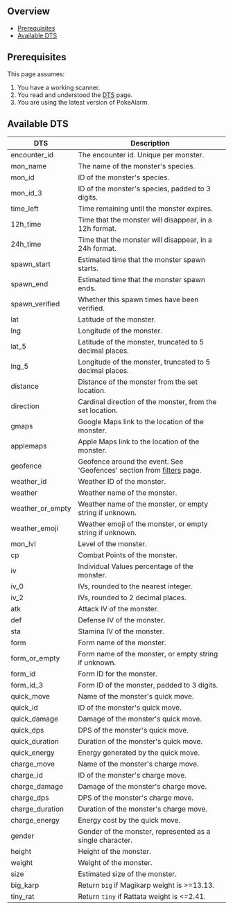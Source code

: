 ## Overview

* [Prerequisites](#prerequisites)
* [Available DTS](#available-dts)

## Prerequisites

This page assumes:

1. You have a working scanner.
2. You read and understood the [DTS](Dynamic-Text-Substitution) page.
3. You are using the latest version of PokeAlarm.


## Available DTS

| DTS              | Description                                               |
|----------------- |---------------------------------------------------------- |
| encounter_id     | The encounter id. Unique per monster.                     |
| mon_name         | The name of the monster's species.                        |
| mon_id           | ID of the monster's species.                              |
| mon_id_3         | ID of the monster's species, padded to 3 digits.          |
| time_left        | Time remaining until the monster expires.                 |
| 12h_time         | Time that the monster will disappear, in a 12h format.    |
| 24h_time         | Time that the monster will disappear, in a 24h format.    |
| spawn_start      | Estimated time that the monster spawn starts.             |
| spawn_end        | Estimated time that the monster spawn ends.               |
| spawn_verified   | Whether this spawn times have been verified.              |
| lat              | Latitude of the monster.                                  |
| lng              | Longitude of the monster.                                 |
| lat_5            | Latitude of the monster, truncated to 5 decimal places.   |
| lng_5            | Longitude of the monster, truncated to 5 decimal places.  |
| distance         | Distance of the monster from the set location.            |
| direction        | Cardinal direction of the monster, from the set location. |
| gmaps            | Google Maps link to the location of the monster.          |
| applemaps        | Apple Maps link to the location of the monster.           |
| geofence         | Geofence around the event. See 'Geofences' section from [filters](Filters-Overview#geofence) page.|
| weather_id       | Weather ID of the monster.                                |
| weather          | Weather name of the monster.                              |
| weather_or_empty | Weather name of the monster, or empty string if unknown.  |
| weather_emoji    | Weather emoji of the monster, or empty string if unknown. |
| mon_lvl          | Level of the monster.                                     |
| cp               | Combat Points of the monster.                             |
| iv               | Individual Values percentage of the monster.              |              
| iv_0             | IVs, rounded to the nearest integer.                      |
| iv_2             | IVs, rounded to 2 decimal places.                         |
| atk              | Attack IV of the monster.                                 |
| def              | Defense IV of the monster.                                |
| sta              | Stamina IV of the monster.                                |
| form             | Form name of the monster.                                 |
| form_or_empty    | Form name of the monster, or empty string if unknown.     |
| form_id          | Form ID for the monster.                                  |
| form_id_3        | Form ID of the monster, padded to 3 digits.               |
| quick_move       | Name of the monster's quick move.                         |                
| quick_id         | ID of the monster's quick move.                           |
| quick_damage     | Damage of the monster's quick move.                       |
| quick_dps        | DPS of the monster's quick move.                          |
| quick_duration   | Duration of the monster's quick move.                     |
| quick_energy     | Energy generated by the quick move.                       |
| charge_move      | Name of the monster's charge move.                        |
| charge_id        | ID of the monster's charge move.                          |
| charge_damage    | Damage of the monster's charge move.                      |
| charge_dps       | DPS of the monster's charge move.                         |
| charge_duration  | Duration of the monster's charge move.                    |
| charge_energy    | Energy cost by the quick move.                            |
| gender           | Gender of the monster, represented as a single character. |
| height           | Height of the monster.                                    |
| weight           | Weight of the monster.                                    |
| size             | Estimated size of the monster.                            |
| big_karp         | Return `big` if Magikarp weight is >=13.13.               |
| tiny_rat         | Return `tiny` if Rattata weight is <=2.41.                |
